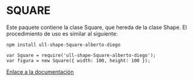 # SQUARE

Este paquete contiene la clase Square, que hereda de la clase Shape. El procedimiento de uso es similar al siguiente:

```
npm install ull-shape-Square-alberto-diego

var Square = require('ull-shape-Square-alberto-diego');
var figura = new Square({ width: 100, height: 100 });
```

[Enlace a la documentación](index.md)
